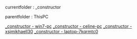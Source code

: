 currentfolder : _constructor

parentfolder : ThisPC

[_constructor - win7-pc](http://win7-pc/doc/files/ThisPC/_constructor/open-command-prompt-here.html)
[_constructor - celine-pc](http://celine-pc/doc/files/ThisPC/_constructor/open-command-prompt-here.html)
[_constructor - xsjmikhaell30](http://xsjmikhaell30/doc/files/ThisPC/_constructor/open-command-prompt-here.html)
[_constructor - laptop-7kqrmtc0](http://laptop-7kqrmtc0/doc/files/ThisPC/_constructor/open-command-prompt-here.html)
